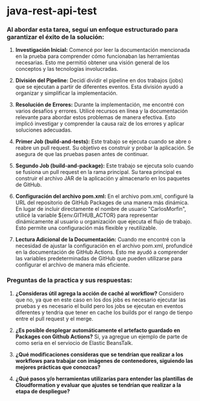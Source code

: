 # java-rest-api-test

### Al abordar esta tarea, seguí un enfoque estructurado para garantizar el éxito de la solución:

1. **Investigación Inicial:** Comencé por leer la documentación mencionada en la prueba para comprender cómo funcionaban las herramientas necesarias. Esto me permitió obtener una visión general de los conceptos y las tecnologías involucradas.

2. **División del Pipeline:** Decidí dividir el pipeline en dos trabajos (jobs) que se ejecutan a partir de diferentes eventos. Esta división ayudó a organizar y simplificar la implementación.

3. **Resolución de Errores:** Durante la implementación, me encontré con varios desafíos y errores. Utilicé recursos en línea y la documentación relevante para abordar estos problemas de manera efectiva. Esto implicó investigar y comprender la causa raíz de los errores y aplicar soluciones adecuadas.

4. **Primer Job (build-and-tests):** Este trabajo se ejecuta cuando se abre o reabre un pull request. Su objetivo es construir y probar la aplicación. Se asegura de que las pruebas pasen antes de continuar.

5. **Segundo Job (build-and-package):** Este trabajo se ejecuta solo cuando se fusiona un pull request en la rama principal. Su tarea principal es construir el archivo JAR de la aplicación y almacenarlo en los paquetes de GitHub.

6. **Configuración del archivo pom.xml:** En el archivo pom.xml, configuré la URL del repositorio de GitHub Packages de una manera más dinámica. En lugar de incluir directamente el nombre de usuario "CarlosMorfin", utilicé la variable ${env.GITHUB_ACTOR} para representar dinámicamente al usuario u organización que ejecuta el flujo de trabajo. Esto permite una configuración más flexible y reutilizable.

7. **Lectura Adicional de la Documentación:** Cuando me encontré con la necesidad de ajustar la configuración en el archivo pom.xml, profundicé en la documentación de GitHub Actions. Esto me ayudó a comprender las variables predeterminadas de GitHub que pueden utilizarse para configurar el archivo de manera más eficiente.

### Preguntas de la practica y sus respuestas:

1. **¿Consideras útil agrega la acción de caché al workflow?**
Considero que no, ya que en este caso en los dos jobs es necesario ejecutar las pruebas y es necesario el build pero los jobs se ejecutan en eventos diferentes y tendria que tener en cache los builds por el rango de tienpo entre el pull request y el merge.

2. **¿Es posible desplegar automáticamente el artefacto guardado en Packages con Github Actions?**
Si, ya agregue un ejemplo de parte de como seria en el serviocio de Elastic BeansTalk.

3. **¿Qué modificaciones consideras que se tendrían que realizar a los workflows para trabajar con imágenes de contenedores, siguiendo las mejores prácticas que conozcas?**
4. **¿Qué pasos y/o herramientas utilizarías para entender las plantillas de Cloudformation y evaluar que ajustes se tendrían que realizar a la etapa de despliegue?**
